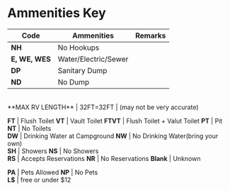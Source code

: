 
**Ammenities Key**
====================================================

Code        | Ammenities | Remarks
------------|------------|-------
**NH** | No Hookups
**E, WE, WES** |  Water/Electric/Sewer
**DP** | Sanitary Dump
**ND** | No Dump
 <br />
**MAX RV LENGTH** | 32FT=32FT | (may not be very accurate)
<br />
 
**FT** | Flush Toilet
**VT** | Vault Toilet
**FTVT** | Flush Toilet + Valut Toilet
**PT** | Pit
**NT** | No Toilets
 <br />
**DW** | Drinking Water at Campground
**NW** | No Drinking Water(bring your own)
 <br />
**SH** | Showers
**NS** | No Showers
 <br />
**RS** | Accepts Reservations
**NR** | No Reservations
**Blank** | Unknown 
<br />
 
**PA** | Pets Allowed
**NP** | No Pets
 <br />
**L$** | free or under $12


